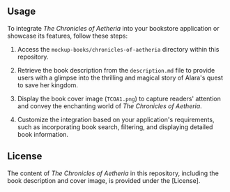 ## Usage

To integrate *The Chronicles of Aetheria* into your bookstore application or showcase its features, follow these steps:

1. Access the `mockup-books/chronicles-of-aetheria` directory within this repository.

2. Retrieve the book description from the `description.md` file to provide users with a glimpse into the thrilling and magical story of Alara's quest to save her kingdom.

3. Display the book cover image (`TCOA1.png`) to capture readers' attention and convey the enchanting world of *The Chronicles of Aetheria*.

4. Customize the integration based on your application's requirements, such as incorporating book search, filtering, and displaying detailed book information.

## License

The content of *The Chronicles of Aetheria* in this repository, including the book description and cover image, is provided under the [License].
